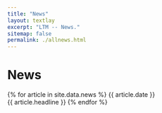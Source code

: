 ```yaml
---
title: "News"
layout: textlay
excerpt: "LTM -- News."
sitemap: false
permalink: ./allnews.html
---
```


# News

{% for article in site.data.news %}
{{ article.date }} <br>
{{ article.headline }}
{% endfor %}
